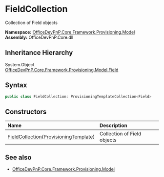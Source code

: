 # FieldCollection
Collection of Field objects  

**Namespace:** [OfficeDevPnP.Core.Framework.Provisioning.Model](OfficeDevPnP.Core.Framework.Provisioning.Model.md)  
**Assembly:** OfficeDevPnP.Core.dll  
## Inheritance Hierarchy
System.Object  
    [OfficeDevPnP.Core.Framework.Provisioning.Model.Field](OfficeDevPnP.Core.Framework.Provisioning.Model.Field.md)
## Syntax
```C#
public class FieldCollection: ProvisioningTemplateCollection<Field>
```
## Constructors
|**Name**|**Description**|
|:-----|:-----|
| [FieldCollection(ProvisioningTemplate)](OfficeDevPnP.Core.Framework.Provisioning.Model.FieldCollection.ctor1.md) | <summary> Collection of Field objects </summary>
## See also
- [OfficeDevPnP.Core.Framework.Provisioning.Model](OfficeDevPnP.Core.Framework.Provisioning.Model.md)
